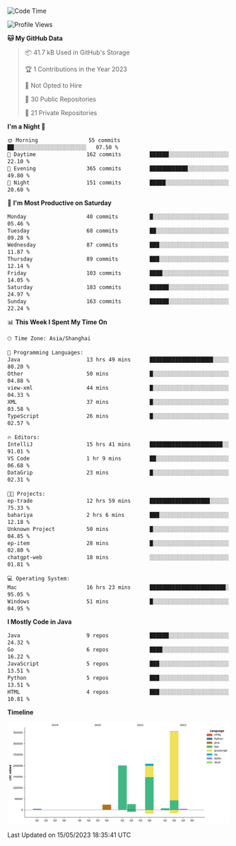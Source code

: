 <!--START_SECTION:waka-->
![Code Time](http://img.shields.io/badge/Code%20Time-1%2C795%20hrs%202%20mins-blue)

![Profile Views](http://img.shields.io/badge/Profile%20Views-0-blue)

**🐱 My GitHub Data** 

> 📦 41.7 kB Used in GitHub's Storage 
 > 
> 🏆 1 Contributions in the Year 2023
 > 
> 🚫 Not Opted to Hire
 > 
> 📜 30 Public Repositories 
 > 
> 🔑 21 Private Repositories 
 > 
**I'm a Night 🦉** 

```text
🌞 Morning                55 commits          ██░░░░░░░░░░░░░░░░░░░░░░░   07.50 % 
🌆 Daytime                162 commits         ██████░░░░░░░░░░░░░░░░░░░   22.10 % 
🌃 Evening                365 commits         ████████████░░░░░░░░░░░░░   49.80 % 
🌙 Night                  151 commits         █████░░░░░░░░░░░░░░░░░░░░   20.60 % 
```
📅 **I'm Most Productive on Saturday** 

```text
Monday                   40 commits          █░░░░░░░░░░░░░░░░░░░░░░░░   05.46 % 
Tuesday                  68 commits          ██░░░░░░░░░░░░░░░░░░░░░░░   09.28 % 
Wednesday                87 commits          ███░░░░░░░░░░░░░░░░░░░░░░   11.87 % 
Thursday                 89 commits          ███░░░░░░░░░░░░░░░░░░░░░░   12.14 % 
Friday                   103 commits         ████░░░░░░░░░░░░░░░░░░░░░   14.05 % 
Saturday                 183 commits         ██████░░░░░░░░░░░░░░░░░░░   24.97 % 
Sunday                   163 commits         ██████░░░░░░░░░░░░░░░░░░░   22.24 % 
```


📊 **This Week I Spent My Time On** 

```text
🕑︎ Time Zone: Asia/Shanghai

💬 Programming Languages: 
Java                     13 hrs 49 mins      ████████████████████░░░░░   80.20 % 
Other                    50 mins             █░░░░░░░░░░░░░░░░░░░░░░░░   04.88 % 
view-xml                 44 mins             █░░░░░░░░░░░░░░░░░░░░░░░░   04.33 % 
XML                      37 mins             █░░░░░░░░░░░░░░░░░░░░░░░░   03.58 % 
TypeScript               26 mins             █░░░░░░░░░░░░░░░░░░░░░░░░   02.57 % 

🔥 Editors: 
IntelliJ                 15 hrs 41 mins      ███████████████████████░░   91.01 % 
VS Code                  1 hr 9 mins         ██░░░░░░░░░░░░░░░░░░░░░░░   06.68 % 
DataGrip                 23 mins             █░░░░░░░░░░░░░░░░░░░░░░░░   02.31 % 

🐱‍💻 Projects: 
ep-trade                 12 hrs 59 mins      ███████████████████░░░░░░   75.33 % 
bahariya                 2 hrs 6 mins        ███░░░░░░░░░░░░░░░░░░░░░░   12.18 % 
Unknown Project          50 mins             █░░░░░░░░░░░░░░░░░░░░░░░░   04.85 % 
ep-item                  28 mins             █░░░░░░░░░░░░░░░░░░░░░░░░   02.80 % 
chatgpt-web              18 mins             ░░░░░░░░░░░░░░░░░░░░░░░░░   01.81 % 

💻 Operating System: 
Mac                      16 hrs 23 mins      ████████████████████████░   95.05 % 
Windows                  51 mins             █░░░░░░░░░░░░░░░░░░░░░░░░   04.95 % 
```

**I Mostly Code in Java** 

```text
Java                     9 repos             ██████░░░░░░░░░░░░░░░░░░░   24.32 % 
Go                       6 repos             ████░░░░░░░░░░░░░░░░░░░░░   16.22 % 
JavaScript               5 repos             ███░░░░░░░░░░░░░░░░░░░░░░   13.51 % 
Python                   5 repos             ███░░░░░░░░░░░░░░░░░░░░░░   13.51 % 
HTML                     4 repos             ███░░░░░░░░░░░░░░░░░░░░░░   10.81 % 
```



**Timeline**

![Lines of Code chart](https://raw.githubusercontent.com/youtiaoguagua/youtiaoguagua/master/assets/bar_graph.png)


 Last Updated on 15/05/2023 18:35:41 UTC
<!--END_SECTION:waka-->